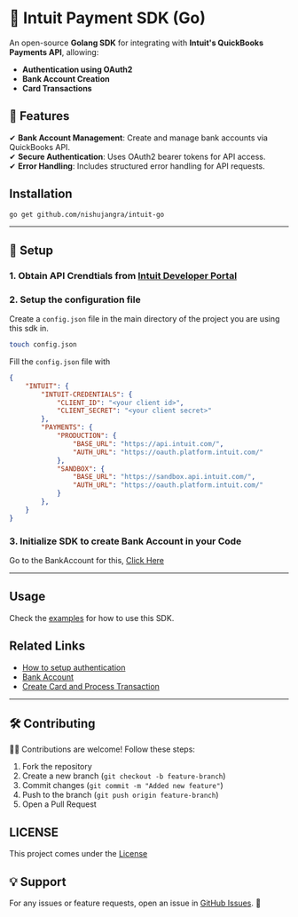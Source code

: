 # 🏦 Intuit Payment SDK (Go)

An open-source **Golang SDK** for integrating with **Intuit's QuickBooks Payments API**, allowing:

- **Authentication using OAuth2**
- **Bank Account Creation**
- **Card Transactions**

## 🚀 Features
✔ **Bank Account Management**: Create and manage bank accounts via QuickBooks API.  
✔ **Secure Authentication**: Uses OAuth2 bearer tokens for API access.  
✔ **Error Handling**: Includes structured error handling for API requests.


## Installation
```sh
go get github.com/nishujangra/intuit-go
```

---

## 🔑 Setup

### 1. Obtain API Crendtials from [Intuit Developer Portal](https://developer.intuit.com/)

### 2. Setup the configuration file

Create a `config.json` file in the main directory of the project you are using this sdk in.

```sh
touch config.json
```

Fill the `config.json` file with

```json
{
    "INTUIT": {
        "INTUIT-CREDENTIALS": {
            "CLIENT_ID": "<your client id>",
            "CLIENT_SECRET": "<your client secret>"
        },
        "PAYMENTS": {
            "PRODUCTION": {
                "BASE_URL": "https://api.intuit.com/",
                "AUTH_URL": "https://oauth.platform.intuit.com/"
            },
            "SANDBOX": {
                "BASE_URL": "https://sandbox.api.intuit.com/",
                "AUTH_URL": "https://oauth.platform.intuit.com/"
            }
        },
    }
}
```

### 3. Initialize SDK to create Bank Account in your Code

Go to the BankAccount for this, [Click Here](docs/BankAccount.md)

---

## Usage
Check the [examples](examples/) for how to use this SDK.


## Related Links

- [How to setup authentication](docs/Auth.md)
- [Bank Account](docs/BankAccount.md)
- [Create Card and Process Transaction](docs/Card.md)
---

## 🛠 Contributing

👨‍💻 Contributions are welcome! Follow these steps:

1. Fork the repository
2. Create a new branch (`git checkout -b feature-branch`)
3. Commit changes (`git commit -m "Added new feature"`)
4. Push to the branch (`git push origin feature-branch`)
5. Open a Pull Request

## LICENSE

This project comes under the [License](LICENSE.md)

## 💡 Support
For any issues or feature requests, open an issue in [GitHub Issues](https://github.com/nishujangra/intuit-go/issues). 🚀